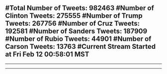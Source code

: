 #Total Number of Tweets: 982463 
#Number of Clinton Tweets: 275555
#Number of Trump Tweets: 267756
#Number of Cruz Tweets: 192581
#Number of Sanders Tweets: 187909
#Number of Rubio Tweets: 44901
#Number of Carson Tweets: 13763
#Current Stream Started at Fri Feb 12 00:58:01 MST
---
---
---
